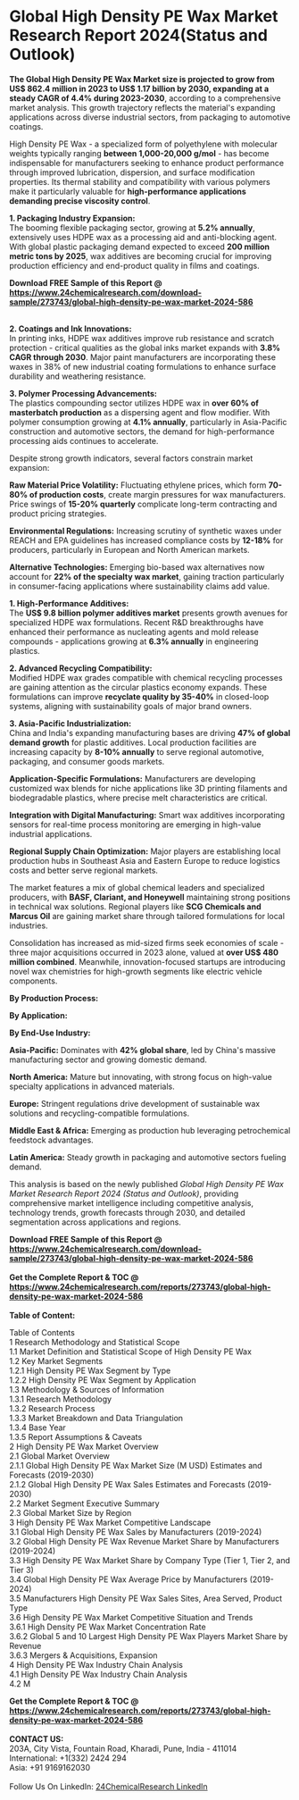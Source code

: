 <h1>Global High Density PE Wax Market Research Report 2024(Status and Outlook)</h1><p><strong>The Global High Density PE Wax Market size is projected to grow from US$ 862.4 million in 2023 to US$ 1.17 billion by 2030, expanding at a steady CAGR of 4.4% during 2023-2030</strong>, according to a comprehensive market analysis. This growth trajectory reflects the material's expanding applications across diverse industrial sectors, from packaging to automotive coatings.</p><p>High Density PE Wax - a specialized form of polyethylene with molecular weights typically ranging <strong>between 1,000-20,000 g/mol</strong> - has become indispensable for manufacturers seeking to enhance product performance through improved lubrication, dispersion, and surface modification properties. Its thermal stability and compatibility with various polymers make it particularly valuable for <strong>high-performance applications demanding precise viscosity control</strong>.</p><p><strong>1. Packaging Industry Expansion:</strong><br>
The booming flexible packaging sector, growing at <strong>5.2% annually</strong>, extensively uses HDPE wax as a processing aid and anti-blocking agent. With global plastic packaging demand expected to exceed <strong>200 million metric tons by 2025</strong>, wax additives are becoming crucial for improving production efficiency and end-product quality in films and coatings.</p><div><b>Download FREE Sample of this Report @ 
            <a href="https://www.24chemicalresearch.com/download-sample/273743/global-high-density-pe-wax-market-2024-586">
            https://www.24chemicalresearch.com/download-sample/273743/global-high-density-pe-wax-market-2024-586</a></b></div><br><p><strong>2. Coatings and Ink Innovations:</strong><br>
In printing inks, HDPE wax additives improve rub resistance and scratch protection - critical qualities as the global inks market expands with <strong>3.8% CAGR through 2030</strong>. Major paint manufacturers are incorporating these waxes in 38% of new industrial coating formulations to enhance surface durability and weathering resistance.</p><p><strong>3. Polymer Processing Advancements:</strong><br>
The plastics compounding sector utilizes HDPE wax in <strong>over 60% of masterbatch production</strong> as a dispersing agent and flow modifier. With polymer consumption growing at <strong>4.1% annually</strong>, particularly in Asia-Pacific construction and automotive sectors, the demand for high-performance processing aids continues to accelerate.</p><p>Despite strong growth indicators, several factors constrain market expansion:</p><p><strong>Raw Material Price Volatility:</strong> Fluctuating ethylene prices, which form <strong>70-80% of production costs</strong>, create margin pressures for wax manufacturers. Price swings of <strong>15-20% quarterly</strong> complicate long-term contracting and product pricing strategies.</p><p><strong>Environmental Regulations:</strong> Increasing scrutiny of synthetic waxes under REACH and EPA guidelines has increased compliance costs by <strong>12-18%</strong> for producers, particularly in European and North American markets.</p><p><strong>Alternative Technologies:</strong> Emerging bio-based wax alternatives now account for <strong>22% of the specialty wax market</strong>, gaining traction particularly in consumer-facing applications where sustainability claims add value.</p><p><strong>1. High-Performance Additives:</strong><br>
The <strong>US$ 9.8 billion polymer additives market</strong> presents growth avenues for specialized HDPE wax formulations. Recent R&amp;D breakthroughs have enhanced their performance as nucleating agents and mold release compounds - applications growing at <strong>6.3% annually</strong> in engineering plastics.</p><p><strong>2. Advanced Recycling Compatibility:</strong><br>
Modified HDPE wax grades compatible with chemical recycling processes are gaining attention as the circular plastics economy expands. These formulations can improve <strong>recyclate quality by 35-40%</strong> in closed-loop systems, aligning with sustainability goals of major brand owners.</p><p><strong>3. Asia-Pacific Industrialization:</strong><br>
China and India's expanding manufacturing bases are driving <strong>47% of global demand growth</strong> for plastic additives. Local production facilities are increasing capacity by <strong>8-10% annually</strong> to serve regional automotive, packaging, and consumer goods markets.</p><p><strong>Application-Specific Formulations:</strong> Manufacturers are developing customized wax blends for niche applications like 3D printing filaments and biodegradable plastics, where precise melt characteristics are critical.</p><p><strong>Integration with Digital Manufacturing:</strong> Smart wax additives incorporating sensors for real-time process monitoring are emerging in high-value industrial applications.</p><p><strong>Regional Supply Chain Optimization:</strong> Major players are establishing local production hubs in Southeast Asia and Eastern Europe to reduce logistics costs and better serve regional markets.</p><p>The market features a mix of global chemical leaders and specialized producers, with <strong>BASF, Clariant, and Honeywell</strong> maintaining strong positions in technical wax solutions. Regional players like <strong>SCG Chemicals and Marcus Oil</strong> are gaining market share through tailored formulations for local industries.</p><p>Consolidation has increased as mid-sized firms seek economies of scale - three major acquisitions occurred in 2023 alone, valued at <strong>over US$ 480 million combined</strong>. Meanwhile, innovation-focused startups are introducing novel wax chemistries for high-growth segments like electric vehicle components.</p><p><strong>By Production Process:</strong></p><p><strong>By Application:</strong></p><p><strong>By End-Use Industry:</strong></p><p><strong>Asia-Pacific:</strong> Dominates with <strong>42% global share</strong>, led by China's massive manufacturing sector and growing domestic demand.</p><p><strong>North America:</strong> Mature but innovating, with strong focus on high-value specialty applications in advanced materials.</p><p><strong>Europe:</strong> Stringent regulations drive development of sustainable wax solutions and recycling-compatible formulations.</p><p><strong>Middle East &amp; Africa:</strong> Emerging as production hub leveraging petrochemical feedstock advantages.</p><p><strong>Latin America:</strong> Steady growth in packaging and automotive sectors fueling demand.</p><p>This analysis is based on the newly published <em>Global High Density PE Wax Market Research Report 2024 (Status and Outlook)</em>, providing comprehensive market intelligence including competitive analysis, technology trends, growth forecasts through 2030, and detailed segmentation across applications and regions.</p><div><b>Download FREE Sample of this Report @ 
            <a href="https://www.24chemicalresearch.com/download-sample/273743/global-high-density-pe-wax-market-2024-586">
            https://www.24chemicalresearch.com/download-sample/273743/global-high-density-pe-wax-market-2024-586</a></b></div><br><div><b>Get the Complete Report & TOC @ 
            <a href="https://www.24chemicalresearch.com/reports/273743/global-high-density-pe-wax-market-2024-586">
            https://www.24chemicalresearch.com/reports/273743/global-high-density-pe-wax-market-2024-586</a></b></div><br>
            <b>Table of Content:</b><p>Table of Contents<br />
1 Research Methodology and Statistical Scope<br />
1.1 Market Definition and Statistical Scope of High Density PE Wax<br />
1.2 Key Market Segments<br />
1.2.1 High Density PE Wax Segment by Type<br />
1.2.2 High Density PE Wax Segment by Application<br />
1.3 Methodology & Sources of Information<br />
1.3.1 Research Methodology<br />
1.3.2 Research Process<br />
1.3.3 Market Breakdown and Data Triangulation<br />
1.3.4 Base Year<br />
1.3.5 Report Assumptions & Caveats<br />
2 High Density PE Wax Market Overview<br />
2.1 Global Market Overview<br />
2.1.1 Global High Density PE Wax Market Size (M USD) Estimates and Forecasts (2019-2030)<br />
2.1.2 Global High Density PE Wax Sales Estimates and Forecasts (2019-2030)<br />
2.2 Market Segment Executive Summary<br />
2.3 Global Market Size by Region<br />
3 High Density PE Wax Market Competitive Landscape<br />
3.1 Global High Density PE Wax Sales by Manufacturers (2019-2024)<br />
3.2 Global High Density PE Wax Revenue Market Share by Manufacturers (2019-2024)<br />
3.3 High Density PE Wax Market Share by Company Type (Tier 1, Tier 2, and Tier 3)<br />
3.4 Global High Density PE Wax Average Price by Manufacturers (2019-2024)<br />
3.5 Manufacturers High Density PE Wax Sales Sites, Area Served, Product Type<br />
3.6 High Density PE Wax Market Competitive Situation and Trends<br />
3.6.1 High Density PE Wax Market Concentration Rate<br />
3.6.2 Global 5 and 10 Largest High Density PE Wax Players Market Share by Revenue<br />
3.6.3 Mergers & Acquisitions, Expansion<br />
4 High Density PE Wax Industry Chain Analysis<br />
4.1 High Density PE Wax Industry Chain Analysis<br />
4.2 M</p><div><b>Get the Complete Report & TOC @ 
            <a href="https://www.24chemicalresearch.com/reports/273743/global-high-density-pe-wax-market-2024-586">
            https://www.24chemicalresearch.com/reports/273743/global-high-density-pe-wax-market-2024-586</a></b></div><br><b>CONTACT US:</b><br>
            203A, City Vista, Fountain Road, Kharadi, Pune, India - 411014<br>
            International: +1(332) 2424 294<br>
            Asia: +91 9169162030 <br><br>
            Follow Us On LinkedIn: <a href="https://www.linkedin.com/company/24chemicalresearch/">24ChemicalResearch LinkedIn</a>